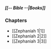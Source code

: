 ##### *[[-- Bible --|Books]]*

### Chapters
- [[Zephaniah 1|1]]
- [[Zephaniah 2|2]]
- [[Zephaniah 3|3]]
